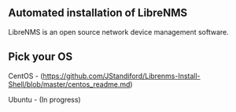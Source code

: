 ## Automated installation of LibreNMS
LibreNMS is an open source network device management software.

## Pick your OS ##

CentOS - (https://github.com/JStandiford/Librenms-Install-Shell/blob/master/centos_readme.md)

Ubuntu - (In progress)

